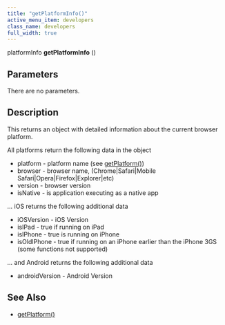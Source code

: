 ```yaml
---
title: "getPlatformInfo()"
active_menu_item: developers
class_name: developers
full_width: true
---
```



platformInfo **getPlatformInfo** ()

## Parameters
There are no parameters.


## Description
This returns an object with detailed information about the current browser platform. 

All platforms return the following data in the object

- platform - platform name (see [getPlatform()](/developers/documentation/scripting-apis/client-api/app-functions/getplatform))
- browser - browser name, (Chrome|Safari|Mobile Safari|Opera|Firefox|Explorer|etc)
- version - browser version
- isNative - is application executing as a native app
     
... iOS returns the following additional data

- iOSVersion - iOS Version
- isIPad - true if running on iPad
- isIPhone - true is running on iPhone
- isOldIPhone - true if running on an iPhone earlier than the iPhone 3GS (some functions not supported)

... and Android returns the following additional data

- androidVersion - Android Version

## See Also

 - [getPlatform()](/developers/documentation/scripting-apis/client-api/app-functions/getplatform)

